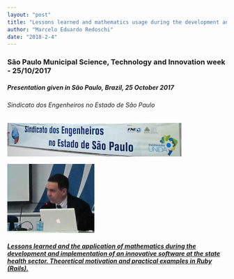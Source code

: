 ```yaml
---
layout: "post"
title: "Lessons learned and mathematics usage during the development and implementation of an innovative software"
author: "Marcelo Eduardo Redoschi"
date: "2018-2-4"
---
```


### São Paulo Municipal Science, Technology and Innovation week - 25/10/2017

##### Presentation given in São Paulo, Brazil, 25 October 2017

###### Sindicato dos Engenheiros no Estado de São Paulo

![Auditório do Sindicato dos Engenheiros no Estado de São Paulo](images/seesp_auditorium.png)

![Photo Marcelo 25 Oct 17](images/photo_marcelo_talk_25_oct_17.png)

##### [Lessons learned and the application of mathematics during the development and implementation of an innovative software at the state health sector. Theoretical motivation and practical examples in Ruby (Rails).](https://github.com/meredoschi/meredoschi.github.io/blob/master/pdfs/Lessons_learned_and_mathematics_usage_during_the_development_and_implementation_of_an_innovative_software.pdf)
